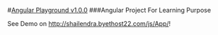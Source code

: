 #[Angular Playground  v1.0.0](http://shailendra.byethost22.com/js/App/)
###Angular Project For Learning Purpose

See Demo on http://shailendra.byethost22.com/js/App/!

